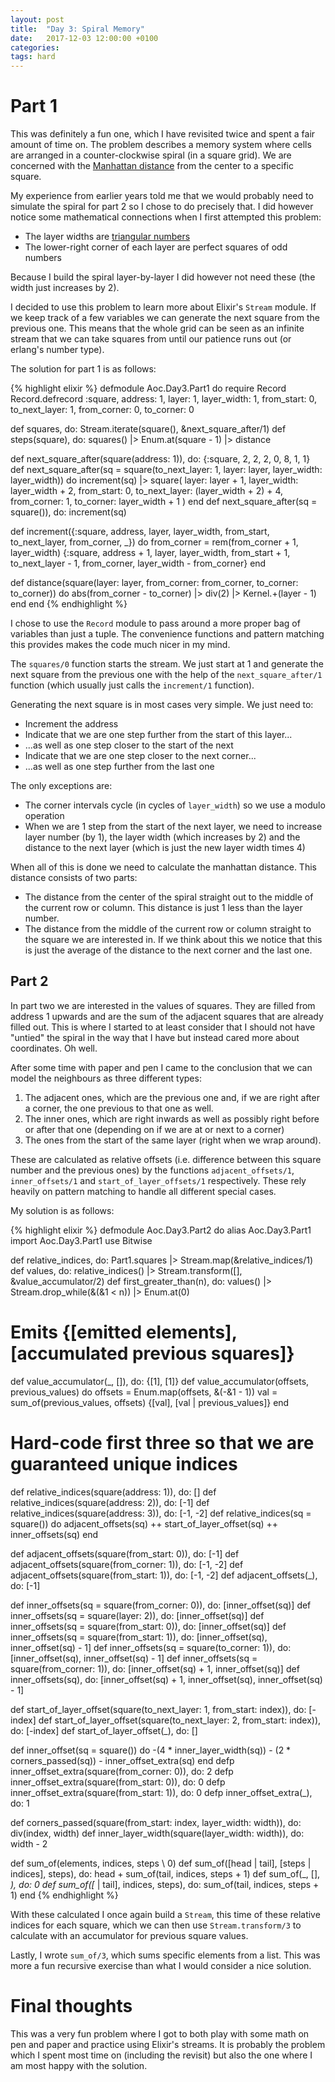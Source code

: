 ```yaml
---
layout: post
title:  "Day 3: Spiral Memory"
date:   2017-12-03 12:00:00 +0100
categories:
tags: hard
---
```

# Part 1

This was definitely a fun one, which I have revisited twice and spent a fair
amount of time on. The problem describes a memory system where cells are
arranged in a counter-clockwise spiral (in a square grid). We are concerned with
the [Manhattan distance](https://en.wiktionary.org/wiki/Manhattan_distance) from 
the center to a specific square.

My experience from earlier years told me that we would probably need to simulate
the spiral for part 2 so I chose to do precisely that. I did however notice some
mathematical connections when I first attempted this problem:

* The layer widths are [triangular numbers](https://en.wikipedia.org/wiki/Triangular_number)
* The lower-right corner of each layer are perfect squares of odd numbers

Because I build the spiral layer-by-layer I did however not need these (the
width just increases by 2).

I decided to use this problem to learn more about Elixir's `Stream` module. If
we keep track of a few variables we can generate the next square from the
previous one. This means that the whole grid can be seen as an infinite stream
that we can take squares from until our patience runs out (or erlang's number
type).

The solution for part 1 is as follows:

{% highlight elixir %}
defmodule Aoc.Day3.Part1 do
  require Record
  Record.defrecord :square, address: 1, layer: 1, layer_width: 1, from_start: 0, to_next_layer: 1, from_corner: 0, to_corner: 0

  def squares, do: Stream.iterate(square(), &next_square_after/1)
  def steps(square), do: squares() |> Enum.at(square - 1) |> distance

  def next_square_after(square(address: 1)), do: {:square, 2, 2, 2, 0, 8, 1, 1}
  def next_square_after(sq = square(to_next_layer: 1, layer: layer, layer_width: layer_width)) do
    increment(sq) |> square(
      layer: layer + 1, layer_width: layer_width + 2,
      from_start: 0, to_next_layer: (layer_width + 2) + 4,
      from_corner: 1, to_corner: layer_width + 1
    )
  end
  def next_square_after(sq = square()), do: increment(sq)

  def increment({:square, address, layer, layer_width, from_start, to_next_layer, from_corner, _}) do
    from_corner = rem(from_corner + 1, layer_width)
    {:square, address + 1, layer, layer_width, from_start + 1, to_next_layer - 1, from_corner, layer_width - from_corner}
  end

  def distance(square(layer: layer, from_corner: from_corner, to_corner: to_corner)) do
    abs(from_corner - to_corner) |> div(2) |> Kernel.+(layer - 1)
  end
end
{% endhighlight %}

I chose to use the `Record` module to pass around a more proper bag of variables
than just a tuple. The convenience functions and pattern matching this provides
makes the code much nicer in my mind.

The `squares/0` function starts the stream. We just start at 1 and generate the
next square from the previous one with the help of the `next_square_after/1`
function (which usually just calls the `increment/1` function).

Generating the next square is in most cases very simple. We just need to:
* Increment the address
* Indicate that we are one step further from the start of this layer...
* ...as well as one step closer to the start of the next
* Indicate that we are one step closer to the next corner...
* ...as well as one step further from the last one

The only exceptions are:
* The corner intervals cycle (in cycles of `layer_width`) so we use a modulo
operation
* When we are 1 step from the start of the next layer, we need to increase layer
number (by 1), the layer width (which increases by 2) and the distance to the
next layer (which is just the new layer width times 4)

When all of this is done we need to calculate the manhattan distance. This
distance consists of two parts:
* The distance from the center of the spiral straight out to the middle of the
current row or column. This distance is just 1 less than the layer number.
* The distance from the middle of the current row or column straight to the
square we are interested in. If we think about this we notice that this is just
the average of the distance to the next corner and the last one.

## Part 2
In part two we are interested in the values of squares. They are filled from
address 1 upwards and are the sum of the adjacent squares that are already
filled out. This is where I started to at least consider that I should not have
"untied" the spiral in the way that I have but instead cared more about
coordinates. Oh well.

After some time with paper and pen I came to the conclusion that we can model
the neighbours as three different types:

1. The adjacent ones, which are the previous one and, if we are right after a
corner, the one previous to that one as well.
2. The inner ones, which are right inwards as well as possibly right before or
after that one (depending on if we are at or next to a corner)
3. The ones from the start of the same layer (right when we wrap around).

These are calculated as relative offsets (i.e. difference between this square
number and the previous ones) by the functions  `adjacent_offsets/1`,
`inner_offsets/1` and `start_of_layer_offsets/1` respectively. These rely
heavily on pattern matching to handle all different special cases.

My solution is as follows:

{% highlight elixir %}
defmodule Aoc.Day3.Part2 do
  alias Aoc.Day3.Part1
  import Aoc.Day3.Part1
  use Bitwise

  def relative_indices, do: Part1.squares |> Stream.map(&relative_indices/1)
  def values, do: relative_indices() |> Stream.transform([], &value_accumulator/2)
  def first_greater_than(n), do: values() |> Stream.drop_while(&(&1 < n)) |> Enum.at(0)

  # Emits {[emitted elements], [accumulated previous squares]}
  def value_accumulator(_, []), do: {[1], [1]}
  def value_accumulator(offsets, previous_values) do
    offsets = Enum.map(offsets, &(-&1 - 1))
    val = sum_of(previous_values, offsets)
    {[val], [val | previous_values]}
  end

  # Hard-code first three so that we are guaranteed unique indices
  def relative_indices(square(address: 1)), do: []
  def relative_indices(square(address: 2)), do: [-1]
  def relative_indices(square(address: 3)), do: [-1, -2]
  def relative_indices(sq = square()) do
    adjacent_offsets(sq) ++ start_of_layer_offset(sq) ++ inner_offsets(sq)
  end

  def adjacent_offsets(square(from_start: 0)), do: [-1]
  def adjacent_offsets(square(from_corner: 1)), do: [-1, -2]
  def adjacent_offsets(square(from_start: 1)), do: [-1, -2]
  def adjacent_offsets(_), do: [-1]

  def inner_offsets(sq = square(from_corner: 0)), do: [inner_offset(sq)]
  def inner_offsets(sq = square(layer: 2)), do: [inner_offset(sq)]
  def inner_offsets(sq = square(from_start: 0)), do: [inner_offset(sq)]
  def inner_offsets(sq = square(from_start: 1)), do: [inner_offset(sq), inner_offset(sq) - 1]
  def inner_offsets(sq = square(to_corner: 1)), do: [inner_offset(sq), inner_offset(sq) - 1]
  def inner_offsets(sq = square(from_corner: 1)), do: [inner_offset(sq) + 1, inner_offset(sq)]
  def inner_offsets(sq), do: [inner_offset(sq) + 1, inner_offset(sq), inner_offset(sq) - 1]

  def start_of_layer_offset(square(to_next_layer: 1, from_start: index)), do: [-index]
  def start_of_layer_offset(square(to_next_layer: 2, from_start: index)), do: [-index]
  def start_of_layer_offset(_), do: []

   def inner_offset(sq = square()) do
    -(4 * inner_layer_width(sq)) - (2 * corners_passed(sq)) - inner_offset_extra(sq)
  end
  defp inner_offset_extra(square(from_corner: 0)), do: 2
  defp inner_offset_extra(square(from_start: 0)), do: 0
  defp inner_offset_extra(square(from_start: 1)), do: 0
  defp inner_offset_extra(_), do: 1

  def corners_passed(square(from_start: index, layer_width: width)), do: div(index, width)
  def inner_layer_width(square(layer_width: width)), do: width - 2

  def sum_of(elements, indices, steps \\ 0)
  def sum_of([head | tail], [steps | indices], steps), do: head + sum_of(tail, indices, steps + 1)
  def sum_of(_, [], _), do: 0
  def sum_of([_ | tail], indices, steps), do: sum_of(tail, indices, steps + 1)
end
{% endhighlight %}

With these calculated I once again build a `Stream`, this time of these relative
indices for each square, which we can then use `Stream.transform/3` to calculate
with an accumulator for previous square values.

Lastly, I wrote `sum_of/3`, which sums specific elements from a list. This was
more a fun recursive exercise than what I would consider a nice solution.

# Final thoughts
This was a very fun problem where I got to both play with some math on pen and
paper and practice using Elixir's streams. It is probably the problem which I
spent most time on (including the revisit) but also the one where I am most
happy with the solution.
